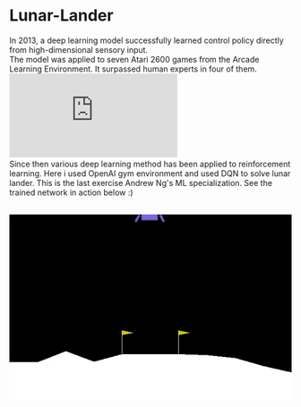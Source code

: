 # Lunar-Lander
In 2013, a deep learning model successfully learned control policy directly from high-dimensional sensory input. <br>
The model was applied to seven Atari 2600 games from the Arcade Learning Environment. It surpassed human experts in four of them. ![[paper]](https://www.cs.toronto.edu/~vmnih/docs/dqn.pdf)<br>
Since then various deep learning method has been applied to reinforcement learning. Here i used OpenAI gym environment and used DQN to solve lunar lander. This is the last exercise Andrew Ng's ML specialization. See the trained network in action below :) <br><br>

<p align="center">
  <img src="assets/landing.gif" alt="Agent successfully landing rover on the moon"/>
</p>
